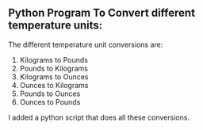 ## Python Program To Convert different temperature units:

The different temperature unit conversions are:
1. Kilograms to Pounds
2. Pounds to Kilograms
3. Kilograms to Ounces
4. Ounces to Kilograms
5. Pounds to Ounces
6. Ounces to Pounds

I added a python script that does all these conversions.
